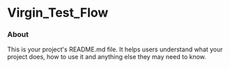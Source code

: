 Virgin_Test_Flow
================

### About

This is your project's README.md file. It helps users understand what your
project does, how to use it and anything else they may need to know.